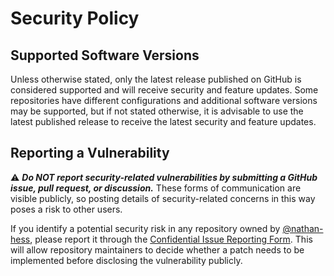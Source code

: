 # Security Policy

## Supported Software Versions

Unless otherwise stated, only the latest release published on GitHub is considered supported and will receive security and feature updates.  Some repositories have different configurations and additional software versions may be supported, but if not stated otherwise, it is advisable to use the latest published release to receive the latest security and feature updates.


## Reporting a Vulnerability

:warning: **_Do NOT report security-related vulnerabilities by submitting a GitHub issue, pull request, or discussion._**  These forms of communication are visible publicly, so posting details of security-related concerns in this way poses a risk to other users.

If you identify a potential security risk in any repository owned by [@nathan-hess](https://github.com/nathan-hess), please report it through the [Confidential Issue Reporting Form](https://forms.gle/nfhSWydqweesh4iq7).  This will allow repository maintainers to decide whether a patch needs to be implemented before disclosing the vulnerability publicly.
